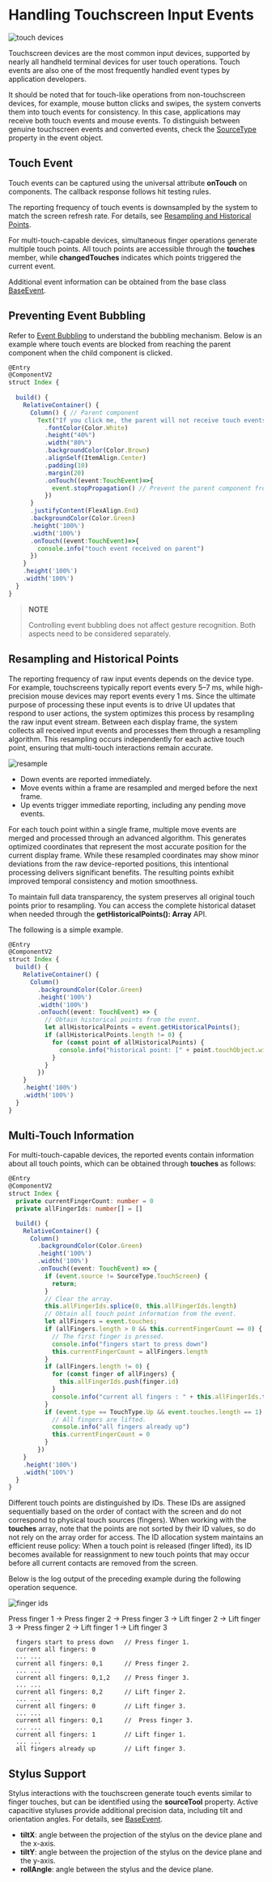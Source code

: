 # Handling Touchscreen Input Events

![touch devices](figures/touch-devices.png)

Touchscreen devices are the most common input devices, supported by nearly all handheld terminal devices for user touch operations. Touch events are also one of the most frequently handled event types by application developers.

It should be noted that for touch-like operations from non-touchscreen devices, for example, mouse button clicks and swipes, the system converts them into touch events for consistency. In this case, applications may receive both touch events and mouse events. To distinguish between genuine touchscreen events and converted events, check the [SourceType](../reference/apis-arkui/arkui-ts/ts-gesture-settings.md#sourcetype8) property in the event object.


## Touch Event

Touch events can be captured using the universal attribute **onTouch** on components. The callback response follows hit testing rules.

The reporting frequency of touch events is downsampled by the system to match the screen refresh rate. For details, see [Resampling and Historical Points](#resampling-and-historical-points).

For multi-touch-capable devices, simultaneous finger operations generate multiple touch points. All touch points are accessible through the **touches** member, while **changedTouches** indicates which points triggered the current event.

Additional event information can be obtained from the base class [BaseEvent](../reference/apis-arkui/arkui-ts/ts-gesture-customize-judge.md#baseevent8).


## Preventing Event Bubbling

Refer to [Event Bubbling](./arkts-interaction-basic-principles.md#event-bubbling) to understand the bubbling mechanism. Below is an example where touch events are blocked from reaching the parent component when the child component is clicked.

```typescript
@Entry
@ComponentV2
struct Index {
  
  build() {
    RelativeContainer() {
      Column() { // Parent component
        Text("If you click me, the parent will not receive touch events")
          .fontColor(Color.White)
          .height("40%")
          .width("80%")
          .backgroundColor(Color.Brown)
          .alignSelf(ItemAlign.Center)
          .padding(10)
          .margin(20)
          .onTouch((event:TouchEvent)=>{
            event.stopPropagation() // Prevent the parent component from receiving the event.
          })
      }
      .justifyContent(FlexAlign.End)
      .backgroundColor(Color.Green)
      .height('100%')
      .width('100%')
      .onTouch((event:TouchEvent)=>{
        console.info("touch event received on parent")
      })
    }
    .height('100%')
    .width('100%')
  }
}
```

> **NOTE**
>
> Controlling event bubbling does not affect gesture recognition. Both aspects need to be considered separately.


## Resampling and Historical Points

The reporting frequency of raw input events depends on the device type. For example, touchscreens typically report events every 5–7 ms, while high-precision mouse devices may report events every 1 ms. Since the ultimate purpose of processing these input events is to drive UI updates that respond to user actions, the system optimizes this process by resampling the raw input event stream. Between each display frame, the system collects all received input events and processes them through a resampling algorithm. This resampling occurs independently for each active touch point, ensuring that multi-touch interactions remain accurate.

![resample](figures/events-resample.png)

- Down events are reported immediately.
- Move events within a frame are resampled and merged before the next frame.
- Up events trigger immediate reporting, including any pending move events.

For each touch point within a single frame, multiple move events are merged and processed through an advanced algorithm. This generates optimized coordinates that represent the most accurate position for the current display frame. While these resampled coordinates may show minor deviations from the raw device-reported positions, this intentional processing delivers significant benefits. The resulting points exhibit improved temporal consistency and motion smoothness.

To maintain full data transparency, the system preserves all original touch points prior to resampling. You can access the complete historical dataset when needed through the **getHistoricalPoints(): Array** API.

The following is a simple example.

```typescript
@Entry
@ComponentV2
struct Index {
  build() {
    RelativeContainer() {
      Column()
        .backgroundColor(Color.Green)
        .height('100%')
        .width('100%')
        .onTouch((event: TouchEvent) => {
          // Obtain historical points from the event.
          let allHistoricalPoints = event.getHistoricalPoints();
          if (allHistoricalPoints.length != 0) {
            for (const point of allHistoricalPoints) {
              console.info("historical point: [" + point.touchObject.windowX + ", " + point.touchObject.windowY + "]")
            }
          }
        })
    }
    .height('100%')
    .width('100%')
  }
}
```

## Multi-Touch Information

For multi-touch-capable devices, the reported events contain information about all touch points, which can be obtained through **touches** as follows:

```typescript
@Entry
@ComponentV2
struct Index {
  private currentFingerCount: number = 0
  private allFingerIds: number[] = []

  build() {
    RelativeContainer() {
      Column()
        .backgroundColor(Color.Green)
        .height('100%')
        .width('100%')
        .onTouch((event: TouchEvent) => {
          if (event.source != SourceType.TouchScreen) {
            return;
          }
          // Clear the array.
          this.allFingerIds.splice(0, this.allFingerIds.length)
          // Obtain all touch point information from the event.
          let allFingers = event.touches;
          if (allFingers.length > 0 && this.currentFingerCount == 0) {
            // The first finger is pressed.
            console.info("fingers start to press down")
            this.currentFingerCount = allFingers.length
          }
          if (allFingers.length != 0) {
            for (const finger of allFingers) {
              this.allFingerIds.push(finger.id)
            }
            console.info("current all fingers : " + this.allFingerIds.toString())
          }
          if (event.type == TouchType.Up && event.touches.length == 1) {
            // All fingers are lifted.
            console.info("all fingers already up")
            this.currentFingerCount = 0
          }
        })
    }
    .height('100%')
    .width('100%')
  }
}
```

Different touch points are distinguished by IDs. These IDs are assigned sequentially based on the order of contact with the screen and do not correspond to physical touch sources (fingers). When working with the **touches** array, note that the points are not sorted by their ID values, so do not rely on the array order for access. The ID allocation system maintains an efficient reuse policy: When a touch point is released (finger lifted), its ID becomes available for reassignment to new touch points that may occur before all current contacts are removed from the screen.

Below is the log output of the preceding example during the following operation sequence.

![finger ids](figures/finger_ids.png)

Press finger 1 -> Press finger 2 -> Press finger 3 -> Lift finger 2 -> Lift finger 3 -> Press finger 2 -> Lift finger 1 -> Lift finger 3

```
  fingers start to press down   // Press finger 1.
  current all fingers: 0
  ... ...
  current all fingers: 0,1      // Press finger 2.
  ... ...
  current all fingers: 0,1,2    // Press finger 3.
  ... ...
  current all fingers: 0,2      // Lift finger 2.
  ... ...
  current all fingers: 0        // Lift finger 3.
  ... ...
  current all fingers: 0,1      //  Press finger 3.
  ... ...
  current all fingers: 1        // Lift finger 1.
  ... ...
  all fingers already up        // Lift finger 3.
```


## Stylus Support

Stylus interactions with the touchscreen generate touch events similar to finger touches, but can be identified using the **sourceTool** property. Active capacitive styluses provide additional precision data, including tilt and orientation angles. For details, see [BaseEvent](../reference/apis-arkui/arkui-ts/ts-gesture-customize-judge.md#baseevent8).

- **tiltX**: angle between the projection of the stylus on the device plane and the x-axis.
- **tiltY**: angle between the projection of the stylus on the device plane and the y-axis.
- **rollAngle**: angle between the stylus and the device plane.

